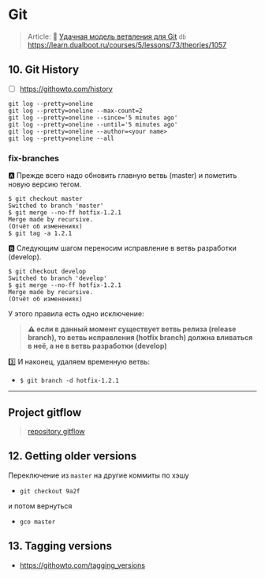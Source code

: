 # Git

> Article: :book: [Удачная модель ветвления для Git](https://habr.com/ru/post/106912/)
> `db` https://learn.dualboot.ru/courses/5/lessons/73/theories/1057

## 10. Git History

- [ ] https://githowto.com/history

```terminal
git log --pretty=oneline
git log --pretty=oneline --max-count=2
git log --pretty=oneline --since='5 minutes ago'
git log --pretty=oneline --until='5 minutes ago'
git log --pretty=oneline --author=<your name>
git log --pretty=oneline --all
```

### fix-branches

:a: Прежде всего надо обновить главную ветвь (master) и пометить новую версию тегом.

```terminal
$ git checkout master
Switched to branch 'master'
$ git merge --no-ff hotfix-1.2.1
Merge made by recursive.
(Отчёт об изменениях)
$ git tag -a 1.2.1
```

:b: Следующим шагом переносим исправление в ветвь разработки (develop).

```terminal
$ git checkout develop
Switched to branch 'develop'
$ git merge --no-ff hotfix-1.2.1
Merge made by recursive.
(Отчёт об изменениях)
```

У этого правила есть одно исключение: 

> **:warning: если в данный момент существует ветвь релиза (release branch), то ветвь исправления (hotfix branch) должна вливаться в неё, а не в ветвь разработки (develop)**

:three: И наконец, удаляем временную ветвь:

- `$ git branch -d hotfix-1.2.1`

---

## Project gitflow

> [repository gitflow](https://github.com/nvie/gitflow)

## 12. Getting older versions

Переключение из `master` на другие коммиты по хэшу

- `git checkout 9a2f`

и потом вернуться

- `gco master`

## 13. Tagging versions

- https://githowto.com/tagging_versions

